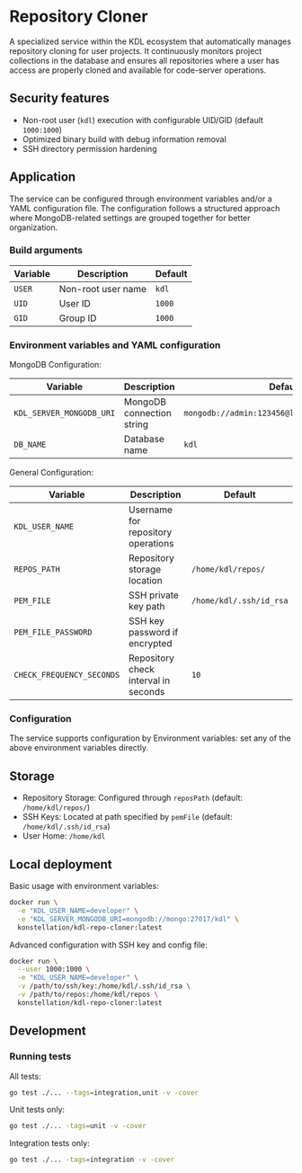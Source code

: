 # Repository Cloner

A specialized service within the KDL ecosystem that automatically manages repository cloning for user projects. It continuously monitors project collections in the database and ensures all repositories where a user has access are properly cloned and available for code-server operations.

## Security features

* Non-root user (`kdl`) execution with configurable UID/GID (default `1000:1000`)
* Optimized binary build with debug information removal
* SSH directory permission hardening

## Application

The service can be configured through environment variables and/or a YAML configuration file. The configuration follows a structured approach where MongoDB-related settings are grouped together for better organization.

### Build arguments

| Variable   | Description        | Default |
|------------|--------------------|---------|
| `USER`     | Non-root user name | `kdl`   |
| `UID`      | User ID            | `1000`  |
| `GID`      | Group ID           | `1000`  |

### Environment variables and YAML configuration

MongoDB Configuration:

| Variable                | Description                           | Default                                        |
|-------------------------|---------------------------------------|------------------------------------------------|
| `KDL_SERVER_MONGODB_URI`| MongoDB connection string             | `mongodb://admin:123456@localhost:27017/admin` |
| `DB_NAME`               | Database name                         | `kdl`                                          |

General Configuration:

| Variable                 |  Description                          | Default                                   |
|--------------------------|---------------------------------------|----------------------------------------------|
| `KDL_USER_NAME`          | Username for repository operations    |                                              |
| `REPOS_PATH`             | Repository storage location           | `/home/kdl/repos/`                           |
| `PEM_FILE`               | SSH private key path                  | `/home/kdl/.ssh/id_rsa`                      |
| `PEM_FILE_PASSWORD`      | SSH key password if encrypted         |                                              |
| `CHECK_FREQUENCY_SECONDS`| Repository check interval in seconds  | `10`                                         |

### Configuration

The service supports configuration by Environment variables: set any of the
above environment variables directly.

## Storage

* Repository Storage: Configured through `reposPath` (default: `/home/kdl/repos/`)
* SSH Keys: Located at path specified by `pemFile` (default: `/home/kdl/.ssh/id_rsa`)
* User Home: `/home/kdl`

## Local deployment

Basic usage with environment variables:

```bash
docker run \
  -e "KDL_USER_NAME=developer" \
  -e "KDL_SERVER_MONGODB_URI=mongodb://mongo:27017/kdl" \
  konstellation/kdl-repo-cloner:latest
```

Advanced configuration with SSH key and config file:

```bash
docker run \
  --user 1000:1000 \
  -e "KDL_USER_NAME=developer" \
  -v /path/to/ssh/key:/home/kdl/.ssh/id_rsa \
  -v /path/to/repos:/home/kdl/repos \
  konstellation/kdl-repo-cloner:latest
```

## Development

### Running tests

All tests:

```bash
go test ./... --tags=integration,unit -v -cover
```

Unit tests only:

```bash
go test ./... -tags=unit -v -cover
```

Integration tests only:

```bash
go test ./... -tags=integration -v -cover
```
